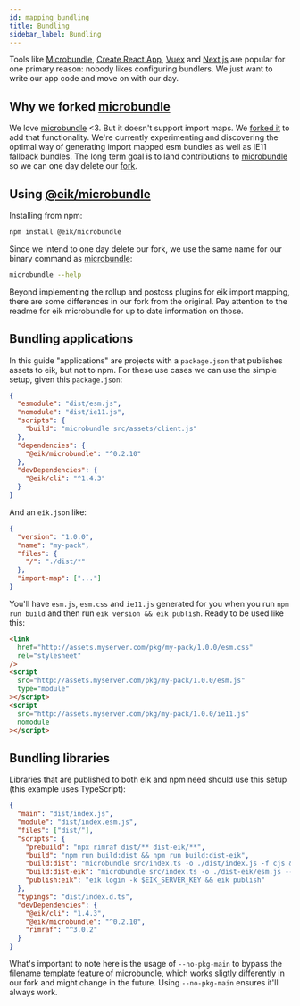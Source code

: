 ```yaml
---
id: mapping_bundling
title: Bundling
sidebar_label: Bundling
---
```


Tools like [Microbundle], [Create React App][cra], [Vuex] and [Next.js] are popular for one primary reason: nobody likes configuring bundlers. We just want to write our app code and move on with our day.

## Why we forked [microbundle]

We love [microbundle] <3. But it doesn't support import maps. We [forked it][eik-microbundle] to add that functionality. We're currently experimenting and discovering the optimal way of generating import mapped esm bundles as well as IE11 fallback bundles. The long term goal is to land contributions to [microbundle] so we can one day delete our [fork][eik-microbundle].

## Using [@eik/microbundle][eik-microbundle]

Installing from npm:

```sh
npm install @eik/microbundle
```

Since we intend to one day delete our fork, we use the same name for our binary command as [microbundle]:

```sh
microbundle --help
```

Beyond implementing the rollup and postcss plugins for eik import mapping, there are some differences in our fork from the original. Pay attention to the readme for eik microbundle for up to date information on those.

## Bundling applications

In this guide "applications" are projects with a `package.json` that publishes assets to eik, but not to npm.
For these use cases we can use the simple setup, given this `package.json`:

```json
{
  "esmodule": "dist/esm.js",
  "nomodule": "dist/ie11.js",
  "scripts": {
    "build": "microbundle src/assets/client.js"
  },
  "dependencies": {
    "@eik/microbundle": "^0.2.10"
  },
  "devDependencies": {
    "@eik/cli": "^1.4.3"
  }
}
```

And an `eik.json` like:

```json
{
  "version": "1.0.0",
  "name": "my-pack",
  "files": {
    "/": "./dist/*"
  },
  "import-map": ["..."]
}
```

You'll have `esm.js`, `esm.css` and `ie11.js` generated for you when you run `npm run build` and then run `eik version && eik publish`. Ready to be used like this:

```html
<link
  href="http://assets.myserver.com/pkg/my-pack/1.0.0/esm.css"
  rel="stylesheet"
/>
<script
  src="http://assets.myserver.com/pkg/my-pack/1.0.0/esm.js"
  type="module"
></script>
<script
  src="http://assets.myserver.com/pkg/my-pack/1.0.0/ie11.js"
  nomodule
></script>
```

## Bundling libraries

Libraries that are published to both eik and npm need should use this setup (this example uses TypeScript):

```json
{
  "main": "dist/index.js",
  "module": "dist/index.esm.js",
  "files": ["dist/"],
  "scripts": {
    "prebuild": "npx rimraf dist/** dist-eik/**",
    "build": "npm run build:dist && npm run build:dist-eik",
    "build:dist": "microbundle src/index.ts -o ./dist/index.js -f cjs && microbundle src/index.ts -o ./dist/index.es.js -f esm --no-pkg-main",
    "build:dist-eik": "microbundle src/index.ts -o ./dist-eik/esm.js --no-pkg-main -f modern && microbundle src/index.ts -o ./dist-eik/ie11.js --no-pkg-main -f iife",
    "publish:eik": "eik login -k $EIK_SERVER_KEY && eik publish"
  },
  "typings": "dist/index.d.ts",
  "devDependencies": {
    "@eik/cli": "1.4.3",
    "@eik/microbundle": "^0.2.10",
    "rimraf": "^3.0.2"
  }
}
```

What's important to note here is the usage of `--no-pkg-main` to bypass the filename template feature of microbundle, which works sligtly differently in our fork and might change in the future. Using `--no-pkg-main` ensures it'll always work.

[eik-microbundle]: https://github.com/eik-lib/microbundle#readme
[microbundle]: https://github.com/developit/microbundle#readme
[cra]: https://create-react-app.dev/
[vuex]: https://vuex.vuejs.org/
[next.js]: https://nextjs.org/
